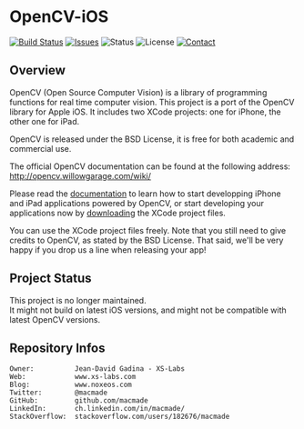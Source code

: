 OpenCV-iOS
==========

[![Build Status](https://img.shields.io/travis/macmade/OpenCV-iOS.svg?branch=master&style=flat)](https://travis-ci.org/macmade/OpenCV-iOS)
[![Issues](http://img.shields.io/github/issues/macmade/OpenCV-iOS.svg?style=flat)](https://github.com/macmade/OpenCV-iOS/issues)
![Status](https://img.shields.io/badge/status-inactive-lightgray.svg?style=flat)
![License](https://img.shields.io/badge/license-bsd-brightgreen.svg?style=flat)
[![Contact](https://img.shields.io/badge/contact-@macmade-blue.svg?style=flat)](https://twitter.com/macmade)

Overview
--------

OpenCV (Open Source Computer Vision) is a library of programming functions for real time computer vision.
This project is a port of the OpenCV library for Apple iOS. It includes two XCode projects: one for iPhone, the other one for iPad.

OpenCV is released under the BSD License, it is free for both academic and commercial use.

The official OpenCV documentation can be found at the following address:
http://opencv.willowgarage.com/wiki/

Please read the [documentation][1] to learn how to start developping iPhone and iPad applications powered by OpenCV, or start developing your applications now by [downloading][2] the XCode project files.

You can use the XCode project files freely.
Note that you still need to give credits to OpenCV, as stated by the BSD License.
That said, we'll be very happy if you drop us a line when releasing your app!

Project Status
--------------

This project is no longer maintained.  
It might not build on latest iOS versions, and might not be compatible with latest OpenCV versions.

[1]: http://www.eosgarden.com/en/opensource/opencv-ios/documentation/   "Documentation"
[2]: http://www.eosgarden.com/en/opensource/opencv-ios/download/        "Download"

Repository Infos
----------------

    Owner:			Jean-David Gadina - XS-Labs
    Web:			www.xs-labs.com
    Blog:			www.noxeos.com
    Twitter:		@macmade
    GitHub:			github.com/macmade
    LinkedIn:		ch.linkedin.com/in/macmade/
    StackOverflow:	stackoverflow.com/users/182676/macmade
